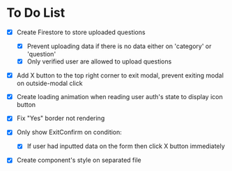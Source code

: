 # To Do List

- [x] Create Firestore to store uploaded questions

  - [x] Prevent uploading data if there is no data either on 'category' or 'question'
  - [x] Only verified user are allowed to upload questions

- [x] Add X button to the top right corner to exit modal, prevent exiting modal on outside-modal click
- [x] Create loading animation when reading user auth's state to display icon button
- [x] Fix "Yes" border not rendering
- [x] Only show ExitConfirm on condition:
  - [x] If user had inputted data on the form then click X button immediately
- [x] Create component's style on separated file
